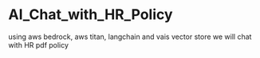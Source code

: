 # AI_Chat_with_HR_Policy
using aws bedrock, aws titan, langchain and vais vector store we will chat with HR pdf policy
